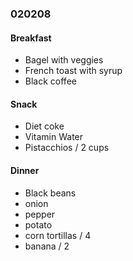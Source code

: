 ### 020208
#### Breakfast
- Bagel with veggies
- French toast with syrup
- Black coffee

#### Snack
- Diet coke 
- Vitamin Water
- Pistacchios / 2 cups

#### Dinner
- Black beans
- onion
- pepper
- potato 
- corn tortillas / 4
- banana / 2